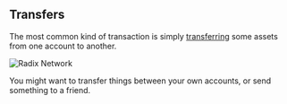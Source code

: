 ## Transfers

The most common kind of transaction is simply [transferring](?glossaryAnchor=transfers) some assets from one account to another.

![Radix Network](/quests-images/key/4-KeyImage_SendAssetsQuest.webp)

You might want to transfer things between your own accounts, or send something to a friend.